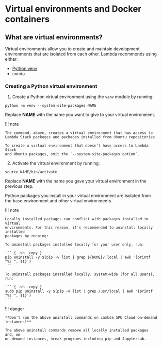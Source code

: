 # Virtual environments and Docker containers

## What are virtual environments?

Virtual environments allow you to create and maintain development environments
that are isolated from each other. Lambda recommends using either:

- [Python venv](#creating-a-python-virtual-environment)
- conda

### Creating a Python virtual environment

1. Create a Python virtual environment using the `venv` module by running:

``` { .sh .copy }
python -m venv --system-site-packages NAME
```

Replace **NAME** with the name you want to give to your virtual
environment.

!!! note

    The command, above, creates a virtual environment that has access to
    Lambda Stack packages and packages installed from Ubuntu repositories.

    To create a virtual environment that doesn't have access to Lambda Stack
    and Ubuntu packages, omit the `--system-site-packages option`.

2.  Activate the virtual environment by running:

``` { .sh .copy }
source NAME/bin/activate
```

Replace **NAME** with the name you gave your virtual environment in the
previous step.

Python packages you install in your virtual environment are isolated from
the base environment and other virtual environments.

!!! note

    Locally installed packages can conflict with packages installed in virtual
    environments. For this reason, it's recommended to uninstall locally installed
    packages by running:

    To uninstall packages installed locally for your user only, run:

    ``` { .sh .copy }
    pip uninstall -y $(pip -v list | grep ${HOME}/.local | awk '{printf "%s ", $1}')
    ```

    To uninstall packages installed locally, system-wide (for all users), run:

    ``` { .sh .copy }
    sudo pip uninstall -y $(pip -v list | grep /usr/local | awk '{printf "%s ", $1}')
    ```

!!! danger

    **Don't run the above uninstall commands on Lambda GPU Cloud on-demand
    instances!**
    
    The above uninstall commands remove all locally installed packages and, on
    on-demand instances, break programs including pip and JupyterLab.
